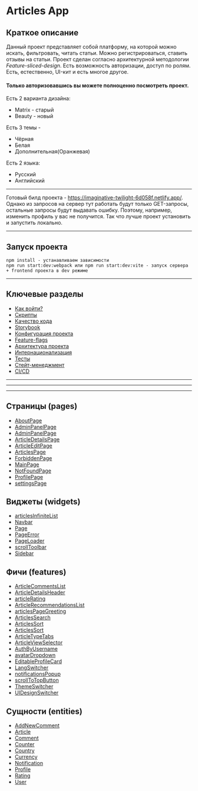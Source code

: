 # Articles App

## Краткое описание

Данный проект представляет собой платформу, на которой можно искать, фильтровать, читать статьи.
Можно регистрироваться, ставить отзывы на статьи. Проект сделан согласно архитектурной методологии
_Feature-sliced-design_. Есть возможность авторизации, доступ по ролям.
Есть, естественно, UI-кит и есть многое другое.

#### Только авторизовавшись вы можете полноценно посмотреть проект.

Есть 2 варианта дизайна:

-  Matrix - старый
-  Beauty - новый

Есть 3 темы -

-  Чёрная
-  Белая
-  Дополнительная(Оранжевая)

Есть 2 языка:

-  Русский
-  Английский

---

Готовый билд проекта - https://imaginative-twilight-6d058f.netlify.app/. Однако из запросов на сервер тут работать будут только
GET-запросы, остальные запросы будут выдавать ошибку. Поэтому, например, изменить профиль у вас не получится.
Так что лучше проект установить и запустить локально.

---

## Запуск проекта

```
npm install - устанавливаем зависимости
npm run start:dev:webpack или npm run start:dev:vite - запуск сервера + frontend проекта в dev режиме
```

---

## Ключевые разделы

-  [Как войти?](/docs/authentication.md)
-  [Скрипты](/docs/scripts.md)
-  [Качество кода](/docs/codeQuality.md)
-  [Storybook](/config/storybook/storybook.md)
-  [Конфигурация проекта](/docs/config.md)
-  [Feature-flags](/src/shared/lib/featureFlags/README.md)
-  [Архитектура проекта](https://feature-sliced.design/docs/get-started/tutorial)
-  [Интернационализация](docs/i18n.md)
-  [Тесты](docs/tests.md)
-  [Стейт-менеджмент](/src/app/providers/StoreProvider/README.md)
-  [CI/CD](/docs/cicd.md)

---

---

---

## Страницы (pages)

-  [AboutPage](/src/pages/AboutPage)
-  [AdminPanelPage](/src/pages/AdminPanelPage)
-  [AdminPanelPage](/src/pages/AdminPanelPage)
-  [ArticleDetailsPage](/src/pages/ArticleDetailsPage)
-  [ArticleEditPage](/src/pages/ArticleEditPage)
-  [ArticlesPage](/src/pages/ArticlesPage)
-  [ForbiddenPage](/src/pages/ForbiddenPage)
-  [MainPage](/src/pages/MainPage)
-  [NotFoundPage](/src/pages/NotFoundPage)
-  [ProfilePage](/src/pages/ProfilePage)
-  [settingsPage](/src/pages/settingsPage)

## Виджеты (widgets)

-  [articlesInfiniteList](/src/pages/articlesInfiniteList)
-  [Navbar](/src/pages/Navbar)
-  [Page](/src/pages/Page)
-  [PageError](/src/pages/PageError)
-  [PageLoader](/src/pages/PageLoader)
-  [scrollToolbar](/src/pages/scrollToolbar)
-  [Sidebar](/src/pages/Sidebar)

## Фичи (features)

-  [ArticleCommentsList](/src/features/ArticleCommentsList)
-  [ArticleDetailsHeader](/src/features/ArticleDetailsHeader)
-  [articleRating](/src/features/articleRating)
-  [ArticleRecommendationsList](/src/features/ArticleRecommendationsList)
-  [articlesPageGreeting](/src/features/articlesPageGreeting)
-  [ArticlesSearch](/src/features/ArticlesSearch)
-  [ArticlesSort](/src/features/ArticlesSort)
-  [ArticlesSort](/src/features/ArticlesSort)
-  [ArticleTypeTabs](/src/features/ArticleTypeTabs)
-  [ArticleViewSelector](/src/features/ArticleViewSelector)
-  [AuthByUsername](/src/features/AuthByUsername)
-  [avatarDropdown](/src/features/avatarDropdown)
-  [EditableProfileCard](/src/features/EditableProfileCard)
-  [LangSwitcher](/src/features/LangSwitcher)
-  [notificationsPopup](/src/features/notificationsPopup)
-  [scrollToTopButton](/src/features/scrollToTopButton)
-  [ThemeSwitcher](/src/features/ThemeSwitcher)
-  [UIDesignSwitcher](/src/features/UIDesignSwitcher)

## Сущности (entities)

-  [AddNewComment](/src/entities/AddNewComment)
-  [Article](/src/entities/Article)
-  [Comment](/src/entities/Comment)
-  [Counter](/src/entities/Counter)
-  [Country](/src/entities/Country)
-  [Currency](/src/entities/Currency)
-  [Notification](/src/entities/Notification)
-  [Profile](/src/entities/Profile)
-  [Rating](/src/entities/Rating)
-  [User](/src/entities/User)
